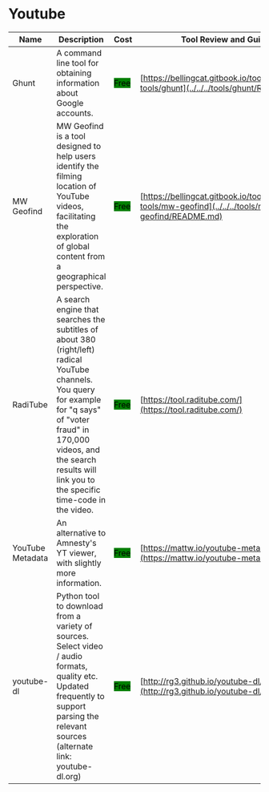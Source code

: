 # Youtube

| Name | Description | Cost | Tool Review and Guide |
| --- | --- | --- | --- |
| Ghunt | A command line tool for obtaining information about Google accounts. | <mark style="background-color:green;">Free</mark> | [https://bellingcat.gitbook.io/toolkit/more/all-tools/ghunt](../../../tools/ghunt/README.md) |
| MW Geofind | MW Geofind is a tool designed to help users identify the filming location of YouTube videos, facilitating the exploration of global content from a geographical perspective. | <mark style="background-color:green;">Free</mark> | [https://bellingcat.gitbook.io/toolkit/more/all-tools/mw-geofind](../../../tools/mw-geofind/README.md) |
| RadiTube | A search engine that searches the subtitles of about 380 (right/left) radical YouTube channels. You query for example for "q says" of "voter fraud" in 170,000 videos, and the search results will link you to the specific time-code in the video. | <mark style="background-color:green;">Free</mark> | [https://tool.raditube.com/](https://tool.raditube.com/) |
| YouTube Metadata | An alternative to Amnesty's YT viewer, with slightly more information. | <mark style="background-color:green;">Free</mark> | [https://mattw.io/youtube-metadata/](https://mattw.io/youtube-metadata/) |
| youtube-dl | Python tool to download from a variety of sources. Select video / audio formats, quality etc. Updated frequently to support parsing the relevant sources (alternate link: youtube-dl.org) | <mark style="background-color:green;">Free</mark> | [http://rg3.github.io/youtube-dl/](http://rg3.github.io/youtube-dl/) |